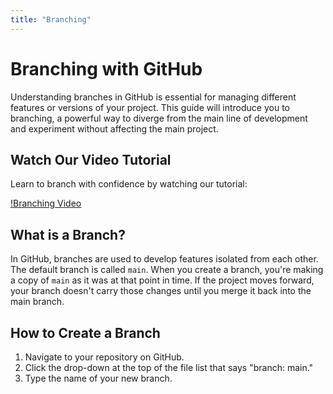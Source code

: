 ```yaml
---
title: "Branching"
---
```


# Branching with GitHub

Understanding branches in GitHub is essential for managing different features or versions of your project. This guide will introduce you to branching, a powerful way to diverge from the main line of development and experiment without affecting the main project.

## Watch Our Video Tutorial

Learn to branch with confidence by watching our tutorial:

[!Branching Video](https://youtu.be/uXUfgMFB_k8?list=PLfzUEqPzJroL1qY2eQL6xFeB2WdJUTdGE "Branching with GitHub - Click to Watch!")


## What is a Branch?

In GitHub, branches are used to develop features isolated from each other. The default branch is called `main`. When you create a branch, you're making a copy of `main` as it was at that point in time. If the project moves forward, your branch doesn't carry those changes until you merge it back into the main branch.

## How to Create a Branch

1. Navigate to your repository on GitHub.
2. Click the drop-down at the top of the file list that says "branch: main."
3. Type the name of your new branch.